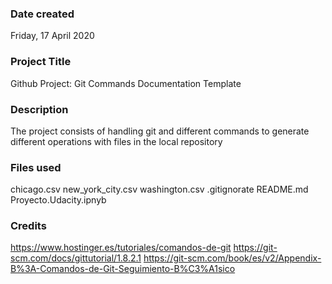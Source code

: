 ### Date created
Friday, 17 April 2020

### Project Title
Github Project: Git Commands Documentation Template

### Description
The project consists of handling git and different commands to generate different operations with files in the local repository

### Files used
chicago.csv
new_york_city.csv
washington.csv
.gitignorate
README.md
Proyecto.Udacity.ipnyb

### Credits
https://www.hostinger.es/tutoriales/comandos-de-git
https://git-scm.com/docs/gittutorial/1.8.2.1
https://git-scm.com/book/es/v2/Appendix-B%3A-Comandos-de-Git-Seguimiento-B%C3%A1sico
